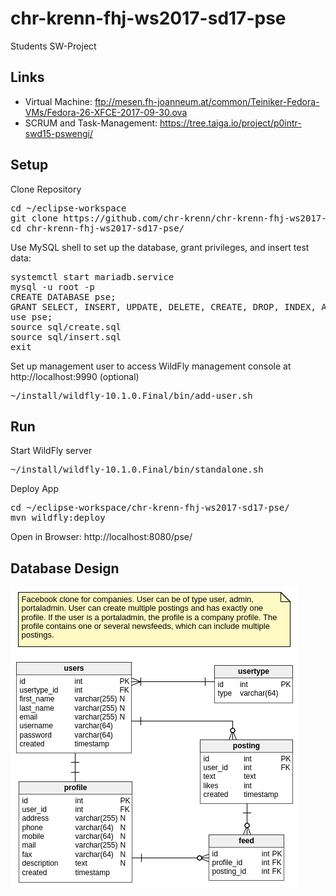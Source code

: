 # chr-krenn-fhj-ws2017-sd17-pse
Students SW-Project

## Links
* Virtual Machine: ftp://mesen.fh-joanneum.at/common/Teiniker-Fedora-VMs/Fedora-26-XFCE-2017-09-30.ova
* SCRUM and Task-Management: https://tree.taiga.io/project/p0intr-swd15-pswengi/
## Setup
Clone Repository
<pre>
cd ~/eclipse-workspace
git clone https://github.com/chr-krenn/chr-krenn-fhj-ws2017-sd17-pse
cd chr-krenn-fhj-ws2017-sd17-pse/
</pre>
Use MySQL shell to set up the database, grant privileges, and insert test data:
<pre>
systemctl start mariadb.service
mysql -u root -p
CREATE DATABASE pse;
GRANT SELECT, INSERT, UPDATE, DELETE, CREATE, DROP, INDEX, ALTER ON `pse`.* TO 'student'@'localhost';
use pse;
source sql/create.sql
source sql/insert.sql 
exit
</pre>
Set up management user to access WildFly management console at http://localhost:9990 (optional)
<pre>
~/install/wildfly-10.1.0.Final/bin/add-user.sh
</pre>
## Run
Start WildFly server
<pre>
~/install/wildfly-10.1.0.Final/bin/standalone.sh
</pre>
Deploy App
<pre>
cd ~/eclipse-workspace/chr-krenn-fhj-ws2017-sd17-pse/
mvn wildfly:deploy
</pre>
Open in Browser: http://localhost:8080/pse/

## Database Design
![Database overview](doc/database_overview.png)
